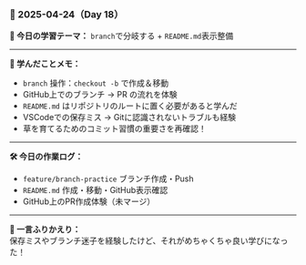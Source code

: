 ### 📅 2025-04-24（Day 18）

**🎯 今日の学習テーマ：** `branch`で分岐する + `README.md`表示整備

---

**📌 学んだことメモ：**

- `branch` 操作：`checkout -b` で作成＆移動
- GitHub上でのブランチ → PR の流れを体験
- `README.md` はリポジトリのルートに置く必要があると学んだ
- VSCodeでの保存ミス → Gitに認識されないトラブルも経験
- 草を育てるためのコミット習慣の重要さを再確認！

---

**🛠️ 今日の作業ログ：**

- `feature/branch-practice` ブランチ作成・Push
- `README.md` 作成・移動・GitHub表示確認
- GitHub上のPR作成体験（未マージ）

---

**🌱 一言ふりかえり：**  
保存ミスやブランチ迷子を経験したけど、それがめちゃくちゃ良い学びになった！
